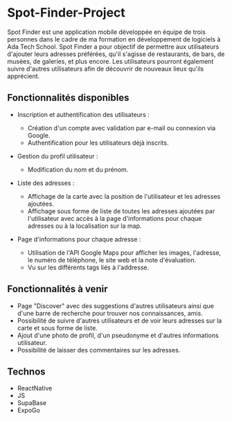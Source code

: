 # Spot-Finder-Project
Spot Finder est une application mobile développée en équipe de trois personnes dans le cadre de ma formation en développement de logiciels à Ada Tech School. Spot Finder a pour objectif de permettre aux utilisateurs d'ajouter leurs adresses préférées, qu'il s'agisse de restaurants, de bars, de musées, de galeries, et plus encore. Les utilisateurs pourront également suivre d'autres utilisateurs afin de découvrir de nouveaux lieux qu'ils apprécient.

## Fonctionnalités disponibles

* Inscription et authentification des utilisateurs :
  * Création d'un compte avec validation par e-mail ou connexion via Google.
  * Authentification pour les utilisateurs déjà inscrits.

* Gestion du profil utilisateur :
  * Modification du nom et du prénom.

* Liste des adresses :
   * Affichage de la carte avec la position de l'utilisateur et les adresses ajoutées.
   * Affichage sous forme de liste de toutes les adresses ajoutées par l'utilisateur avec accès à la page d'informations pour chaque adresses ou à la localisation sur la map.

* Page d'informations pour chaque adresse :
  * Utilisation de l'API Google Maps pour afficher les images, l'adresse, le numéro de téléphone, le site web et la note d'évaluation.
  * Vu sur les différents tags liés à l'addresse.

## Fonctionnalités à venir

* Page "Discover" avec des suggestions d'autres utilisateurs ainsi que d'une barre de recherche pour trouver nos connaissances, amis.
* Possibilité de suivre d'autres utilisateurs et de voir leurs adresses sur la carte et sous forme de liste.
* Ajout d'une photo de profil, d'un pseudonyme et d'autres informations utilisateur.
* Possibilité de laisser des commentaires sur les adresses.

## Technos 

* ReactNative
* JS
* SupaBase
* ExpoGo
